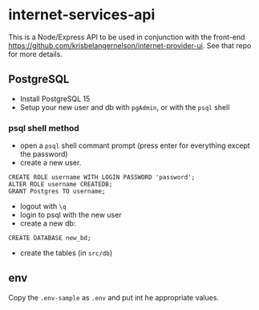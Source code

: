 # internet-services-api

This is a Node/Express API to be used in conjunction with the front-end https://github.com/krisbelangernelson/internet-provider-ui. See that repo for more details.

## PostgreSQL

- Install PostgreSQL 15
- Setup your new user and db with `pgAdmin`, or with the `psql` shell

### psql shell method

- open a `psql` shell commant prompt (press enter for everything except the password)
- create a new user.
```
CREATE ROLE username WITH LOGIN PASSWORD 'password';
ALTER ROLE username CREATEDB;
GRANT Postgres TO username;
```
- logout with `\q`
- login to psql with the new user
- create a new db:

`CREATE DATABASE new_bd;`

- create the tables (in `src/db`)

## env

Copy the `.env-sample` as `.env` and put int he appropriate values.